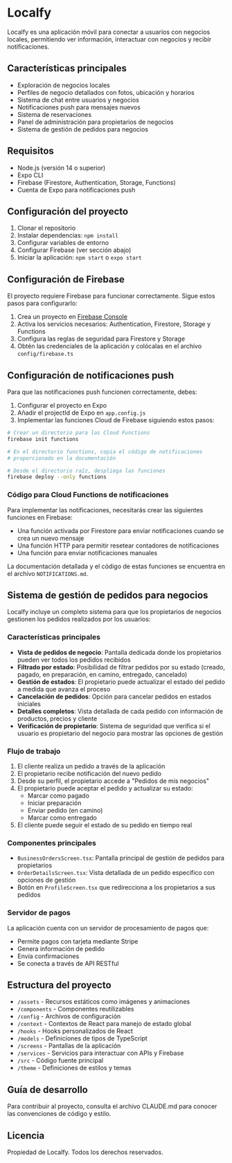 # Localfy

Localfy es una aplicación móvil para conectar a usuarios con negocios locales, permitiendo ver información, interactuar con negocios y recibir notificaciones.

## Características principales

- Exploración de negocios locales
- Perfiles de negocio detallados con fotos, ubicación y horarios
- Sistema de chat entre usuarios y negocios
- Notificaciones push para mensajes nuevos
- Sistema de reservaciones
- Panel de administración para propietarios de negocios
- Sistema de gestión de pedidos para negocios

## Requisitos

- Node.js (versión 14 o superior)
- Expo CLI
- Firebase (Firestore, Authentication, Storage, Functions)
- Cuenta de Expo para notificaciones push

## Configuración del proyecto

1. Clonar el repositorio
2. Instalar dependencias: `npm install`
3. Configurar variables de entorno
4. Configurar Firebase (ver sección abajo)
5. Iniciar la aplicación: `npm start` o `expo start`

## Configuración de Firebase

El proyecto requiere Firebase para funcionar correctamente. Sigue estos pasos para configurarlo:

1. Crea un proyecto en [Firebase Console](https://console.firebase.google.com/)
2. Activa los servicios necesarios: Authentication, Firestore, Storage y Functions
3. Configura las reglas de seguridad para Firestore y Storage
4. Obtén las credenciales de la aplicación y colócalas en el archivo `config/firebase.ts`

## Configuración de notificaciones push

Para que las notificaciones push funcionen correctamente, debes:

1. Configurar el proyecto en Expo
2. Añadir el projectId de Expo en `app.config.js`
3. Implementar las funciones Cloud de Firebase siguiendo estos pasos:

```bash
# Crear un directorio para las Cloud Functions
firebase init functions

# En el directorio functions, copia el código de notificaciones
# proporcionado en la documentación

# Desde el directorio raíz, despliega las funciones
firebase deploy --only functions
```

### Código para Cloud Functions de notificaciones

Para implementar las notificaciones, necesitarás crear las siguientes funciones en Firebase:

- Una función activada por Firestore para enviar notificaciones cuando se crea un nuevo mensaje
- Una función HTTP para permitir resetear contadores de notificaciones
- Una función para enviar notificaciones manuales

La documentación detallada y el código de estas funciones se encuentra en el archivo `NOTIFICATIONS.md`.

## Sistema de gestión de pedidos para negocios

Localfy incluye un completo sistema para que los propietarios de negocios gestionen los pedidos realizados por los usuarios:

### Características principales

- **Vista de pedidos de negocio**: Pantalla dedicada donde los propietarios pueden ver todos los pedidos recibidos
- **Filtrado por estado**: Posibilidad de filtrar pedidos por su estado (creado, pagado, en preparación, en camino, entregado, cancelado)
- **Gestión de estados**: El propietario puede actualizar el estado del pedido a medida que avanza el proceso
- **Cancelación de pedidos**: Opción para cancelar pedidos en estados iniciales
- **Detalles completos**: Vista detallada de cada pedido con información de productos, precios y cliente
- **Verificación de propietario**: Sistema de seguridad que verifica si el usuario es propietario del negocio para mostrar las opciones de gestión

### Flujo de trabajo

1. El cliente realiza un pedido a través de la aplicación
2. El propietario recibe notificación del nuevo pedido
3. Desde su perfil, el propietario accede a "Pedidos de mis negocios"
4. El propietario puede aceptar el pedido y actualizar su estado:
   - Marcar como pagado
   - Iniciar preparación
   - Enviar pedido (en camino)
   - Marcar como entregado
5. El cliente puede seguir el estado de su pedido en tiempo real

### Componentes principales

- `BusinessOrdersScreen.tsx`: Pantalla principal de gestión de pedidos para propietarios
- `OrderDetailsScreen.tsx`: Vista detallada de un pedido específico con opciones de gestión
- Botón en `ProfileScreen.tsx` que redirecciona a los propietarios a sus pedidos

### Servidor de pagos

La aplicación cuenta con un servidor de procesamiento de pagos que:
- Permite pagos con tarjeta mediante Stripe
- Genera información de pedido
- Envía confirmaciones
- Se conecta a través de API RESTful

## Estructura del proyecto

- `/assets` - Recursos estáticos como imágenes y animaciones
- `/components` - Componentes reutilizables
- `/config` - Archivos de configuración
- `/context` - Contextos de React para manejo de estado global
- `/hooks` - Hooks personalizados de React
- `/models` - Definiciones de tipos de TypeScript
- `/screens` - Pantallas de la aplicación
- `/services` - Servicios para interactuar con APIs y Firebase
- `/src` - Código fuente principal
- `/theme` - Definiciones de estilos y temas

## Guía de desarrollo

Para contribuir al proyecto, consulta el archivo CLAUDE.md para conocer las convenciones de código y estilo.

## Licencia

Propiedad de Localfy. Todos los derechos reservados.
